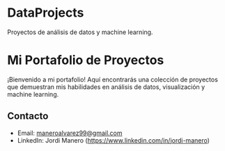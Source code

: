 # DataProjects
Proyectos de análisis de datos y machine learning.
# Mi Portafolio de Proyectos

¡Bienvenido a mi portafolio! Aquí encontrarás una colección de proyectos que demuestran mis habilidades en análisis de datos, visualización y machine learning.

## Contacto
- Email: maneroalvarez99@gmail.com
- LinkedIn: Jordi Manero (https://www.linkedin.com/in/jordi-manero)

